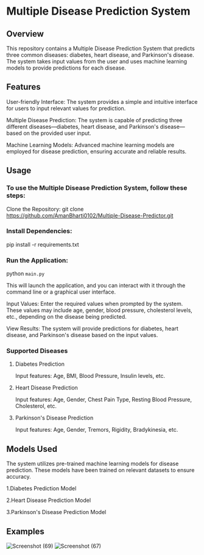 # Multiple Disease Prediction System

## Overview

This repository contains a Multiple Disease Prediction System that predicts three common diseases: diabetes, heart disease, and Parkinson's disease. The system takes input values from the user and uses machine learning models to provide predictions for each disease.

## Features
User-friendly Interface: The system provides a simple and intuitive interface for users to input relevant values for prediction.

Multiple Disease Prediction: The system is capable of predicting three different diseases—diabetes, heart disease, and Parkinson's disease—based on the provided user input.

Machine Learning Models: Advanced machine learning models are employed for disease prediction, ensuring accurate and reliable results.

## Usage

### To use the Multiple Disease Prediction System, follow these steps:

Clone the Repository:
    git clone https://github.com/AmanBharti0102/Multiple-Disease-Predictor.git
### Install Dependencies:

pip install -r requirements.txt

### Run the Application:

python `main.py`

This will launch the application, and you can interact with it through the command line or a graphical user interface.

Input Values:
Enter the required values when prompted by the system. These values may include age, gender, blood pressure, cholesterol levels, etc., depending on the disease being predicted.

View Results:
The system will provide predictions for diabetes, heart disease, and Parkinson's disease based on the input values.

### Supported Diseases
1. Diabetes Prediction

    Input features: Age, BMI, Blood Pressure, Insulin levels, etc.

2. Heart Disease Prediction

    Input features: Age, Gender, Chest Pain Type, Resting Blood Pressure, Cholesterol, etc.

3. Parkinson's Disease Prediction

    Input features: Age, Gender, Tremors, Rigidity, Bradykinesia, etc.

## Models Used

The system utilizes pre-trained machine learning models for disease prediction. These models have been trained on relevant datasets to ensure accuracy.

1.Diabetes Prediction Model

2.Heart Disease Prediction Model

3.Parkinson's Disease Prediction Model

## Examples
![Screenshot (69)](https://github.com/AmanBharti0102/Multiple-Disease-Predictor/assets/85895314/13794ba2-aa1a-4c0c-967d-89b5754439ef)
![Screenshot (67)](https://github.com/AmanBharti0102/Multiple-Disease-Predictor/assets/85895314/829d2814-f06a-46bc-b79f-56d63b9c97ba)


